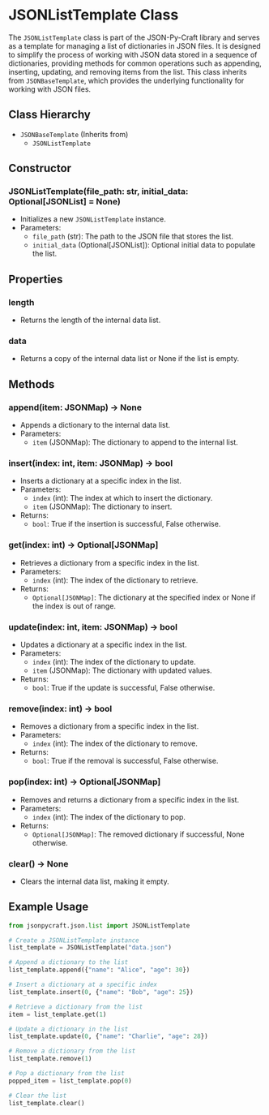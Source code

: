 # JSONListTemplate Class

The `JSONListTemplate` class is part of the JSON-Py-Craft library and serves as a template for managing a list of dictionaries in JSON files. It is designed to simplify the process of working with JSON data stored in a sequence of dictionaries, providing methods for common operations such as appending, inserting, updating, and removing items from the list. This class inherits from `JSONBaseTemplate`, which provides the underlying functionality for working with JSON files.

## Class Hierarchy

- `JSONBaseTemplate` (Inherits from)
  - `JSONListTemplate`

## Constructor

### JSONListTemplate(file_path: str, initial_data: Optional[JSONList] = None)

- Initializes a new `JSONListTemplate` instance.
- Parameters:
  - `file_path` (str): The path to the JSON file that stores the list.
  - `initial_data` (Optional[JSONList]): Optional initial data to populate the list.

## Properties

### length

- Returns the length of the internal data list.

### data

- Returns a copy of the internal data list or None if the list is empty.

## Methods

### append(item: JSONMap) -> None

- Appends a dictionary to the internal data list.
- Parameters:
  - `item` (JSONMap): The dictionary to append to the internal list.

### insert(index: int, item: JSONMap) -> bool

- Inserts a dictionary at a specific index in the list.
- Parameters:
  - `index` (int): The index at which to insert the dictionary.
  - `item` (JSONMap): The dictionary to insert.
- Returns:
  - `bool`: True if the insertion is successful, False otherwise.

### get(index: int) -> Optional[JSONMap]

- Retrieves a dictionary from a specific index in the list.
- Parameters:
  - `index` (int): The index of the dictionary to retrieve.
- Returns:
  - `Optional[JSONMap]`: The dictionary at the specified index or None if the index is out of range.

### update(index: int, item: JSONMap) -> bool

- Updates a dictionary at a specific index in the list.
- Parameters:
  - `index` (int): The index of the dictionary to update.
  - `item` (JSONMap): The dictionary with updated values.
- Returns:
  - `bool`: True if the update is successful, False otherwise.

### remove(index: int) -> bool

- Removes a dictionary from a specific index in the list.
- Parameters:
  - `index` (int): The index of the dictionary to remove.
- Returns:
  - `bool`: True if the removal is successful, False otherwise.

### pop(index: int) -> Optional[JSONMap]

- Removes and returns a dictionary from a specific index in the list.
- Parameters:
  - `index` (int): The index of the dictionary to pop.
- Returns:
  - `Optional[JSONMap]`: The removed dictionary if successful, None otherwise.

### clear() -> None

- Clears the internal data list, making it empty.

## Example Usage

```python
from jsonpycraft.json.list import JSONListTemplate

# Create a JSONListTemplate instance
list_template = JSONListTemplate("data.json")

# Append a dictionary to the list
list_template.append({"name": "Alice", "age": 30})

# Insert a dictionary at a specific index
list_template.insert(0, {"name": "Bob", "age": 25})

# Retrieve a dictionary from the list
item = list_template.get(1)

# Update a dictionary in the list
list_template.update(0, {"name": "Charlie", "age": 28})

# Remove a dictionary from the list
list_template.remove(1)

# Pop a dictionary from the list
popped_item = list_template.pop(0)

# Clear the list
list_template.clear()
```
